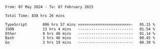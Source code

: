 
<!--START_SECTION:waka-->

```txt
From: 07 May 2024 - To: 07 February 2025

Total Time: 838 hrs 26 mins

TypeScript       806 hrs 57 mins >>>>>>>>>>>>>>>>>>>>>>>>-   95.15 %
JSON             13 hrs 4 mins   -------------------------   01.54 %
Other            9 hrs 40 mins   -------------------------   01.14 %
Bash             3 hrs 46 mins   -------------------------   00.45 %
Go               3 hrs 19 mins   -------------------------   00.39 %
```

<!--END_SECTION:waka-->

<!--

### Hi there 👋
**Iam-cesar/Iam-cesar** is a ✨ _special_ ✨ repository because its `README.md` (this file) appears on your GitHub profile.

Here are some ideas to get you started:

- 🔭 I’m currently working on ...
- 🌱 I’m currently learning ...
- 👯 I’m looking to collaborate on ...
- 🤔 I’m looking for help with ...
- 💬 Ask me about ...
- 📫 How to reach me: ...
- 😄 Pronouns: ...
- ⚡ Fun fact: ...
-->

